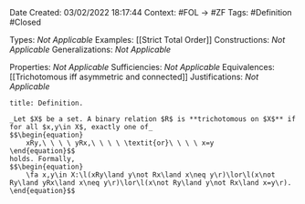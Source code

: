 <br />
<br />

Date Created: 03/02/2022 18:17:44
Context: #FOL $\to$ #ZF
Tags: #Definition #Closed 

Types: _Not Applicable_
Examples: [[Strict Total Order]]
Constructions: _Not Applicable_
Generalizations: _Not Applicable_

Properties: _Not Applicable_
Sufficiencies: _Not Applicable_
Equivalences: [[Trichotomous iff asymmetric and connected]]
Justifications: _Not Applicable_

``` ad-Definition
title: Definition.

_Let $X$ be a set. A binary relation $R$ is **trichotomous on $X$** if for all $x,y\in X$, exactly one of_
$$\begin{equation}
    xRy,\ \ \ \ yRx,\ \ \ \ \textit{or}\ \ \ \ x=y
\end{equation}$$
holds. Formally,
$$\begin{equation}
    \fa x,y\in X:\l(xRy\land y\not Rx\land x\neq y\r)\lor\l(x\not Ry\land yRx\land x\neq y\r)\lor\l(x\not Ry\land y\not Rx\land x=y\r).
\end{equation}$$

```
